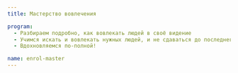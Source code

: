 ```yaml
---
title: Мастерство вовлечения

program:
  - Разбираем подробно, как вовлекать людей в своё видение
  - Учимся искать и вовлекать нужных людей, и не сдаваться до последнего
  - Вдохновляемся по-полной!

name: enrol-master
---
```

